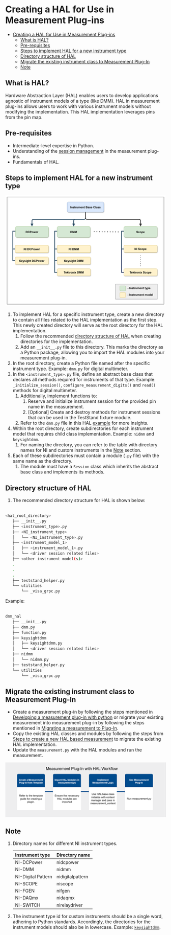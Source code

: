 # Creating a HAL for Use in Measurement Plug-ins

- [Creating a HAL for Use in Measurement Plug-ins](#creating-a-hal-for-use-in-measurement-plug-ins)
  - [What is HAL?](#what-is-hal)
  - [Pre-requisites](#pre-requisites)
  - [Steps to implement HAL for a new instrument type](#steps-to-implement-hal-for-a-new-instrument-type)
  - [Directory structure of HAL](#directory-structure-of-hal)
  - [Migrate the existing instrument class to Measurement Plug-In](#migrate-the-existing-instrument-class-to-measurement-plug-in)
  - [Note](#note)

## What is HAL?

Hardware Abstraction Layer (HAL) enables users to develop applications agnostic of instrument models
of a type (like DMM). HAL in measurement plug-ins allows users to work with various instrument
models without modifying the implementation. This HAL implementation leverages pins from the pin map.

## Pre-requisites

- Intermediate-level expertise in Python.
- Understanding of the [session management](https://www.ni.com/docs/en-US/bundle/measurementplugins/page/session-management.html) in the measurement plug-ins.
- Fundamentals of HAL.

## Steps to implement HAL for a new instrument type

![HAL Structure](<./Images/HAL/HAL Structure.png>)

1. To implement HAL for a specific instrument type, create a new directory to contain all files
   related to the HAL implementation as the first step. This newly created directory will serve as
   the root directory for the HAL implementation.
   1. Follow the recommended [directory structure of HAL](#directory-structure-of-hal) when creating
      directories for the implementation.
   2. Add an `__init__.py` file to this directory. This marks the directory as a Python package,
      allowing you to import the HAL modules into your measurement plug-in.
2. In the root directory, create a Python file named after the specific instrument type. Example:
   `dmm.py` for digital multimeter.
3. In the `<instrument_type>.py` file, define an abstract base class that declares all methods
   required for instruments of that type. Example: `_initialize_session()`,
   `configure_measurement_digits()` and `read()` methods for digital multimeter.
   1. Additionally, implement functions to:
      1. Reserve and initialize instrument session for the provided pin name in the measurement.
      2. [Optional] Create and destroy methods for instrument sessions that can be used in the
      TestStand fixture module.
   2. Refer to the `dmm.py` file in this HAL
   [example](https://github.com/NI-Measurement-Plug-Ins/abstraction-layer-python/blob/main/source/measurements/dmm_measurement_hal/dmm_hal)
   for more insights.
4. Within the root directory, create subdirectories for each instrument model that requires child
   class implementation. Example: `nidmm` and `keysightdmm`.
   1. For naming the directory, you can refer to the table with directory names for NI and custom
      instruments in the [Note](#note) section.
5. Each of these subdirectories must contain a module (`.py` file) with the same name as the
   directory.
   1. The module must have a `Session` class which inherits the abstract base class and implements
      its methods.

## Directory structure of HAL

1. The recommended directory structure for HAL is shown below:

``` bash

<hal_root_directory>
   ├── __init__.py
   ├── <instrument_type>.py
   ├── <NI_instrument_type>
   │   └── <NI_instrument_type>.py
   ├── <instrument_model_1>
   │   ├── <instrument_model_1>.py
   │   └── <driver session related files>
   ├── <other instrument model(s)>
   .
   .
   .
   ├── teststand_helper.py
   └── utilities
       └── _visa_grpc.py

```

Example:

``` bash

dmm_hal
   ├── __init__.py
   ├── dmm.py
   ├── function.py
   ├── keysightdmm
   │   ├── keysightdmm.py
   │   └── <driver session related files>
   ├── nidmm
   │   └── nidmm.py
   ├── teststand_helper.py
   └── utilities
       └── _visa_grpc.py

```

## Migrate the existing instrument class to Measurement Plug-In

- Create a measurement plug-in by following the steps mentioned in [Developing a measurement plug-in with python](https://github.com/ni/measurement-plugin-python?tab=readme-ov-file#developing-measurements-quick-start) or migrate your existing measurement into measurement plug-in by following the steps mentioned in [Migrating a measurement to Plug-In](https://github.com/ni/measurement-plugin-converter-python/tree/main/src/converter).
- Copy the existing HAL classes and modules by following the steps from [Steps to create a new HAL based measurement](#steps-to-implement-hal-for-a-new-instrument-type) to migrate the existing HAL implementation.
- Update the `measurement.py` with the HAL modules and run the measurement.

![Measurement Plug-in Workflow](<./Images/HAL/Measurement with HAL workflow.png>)

## Note

1. Directory names for different NI instrument types.

   Instrument type | Directory name
   --- | ---
   NI-DCPower | nidcpower
   NI-DMM | nidmm
   NI-Digital Pattern | nidigitalpattern
   NI-SCOPE | niscope
   NI-FGEN | nifgen
   NI-DAQmx | nidaqmx
   NI-SWITCH | nirelaydriver

2. The instrument type id for custom instruments should be a single word, adhering to Python standards.
   Accordingly, the directories for the instrument models should also be in lowercase. Example:
   [`keysightdmm`](../source/measurements/dmm_measurement_hal/dmm_hal/keysightdmm/keysightdmm.py).
